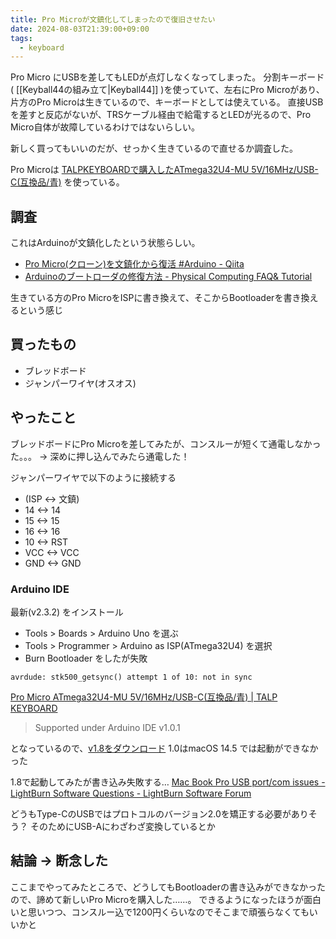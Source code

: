 ```yaml
---
title: Pro Microが文鎮化してしまったので復旧させたい
date: 2024-08-03T21:39:00+09:00
tags:
  - keyboard
---
```



Pro Micro にUSBを差してもLEDが点灯しなくなってしまった。
分割キーボード( [[Keyball44の組み立て|Keyball44]] )を使っていて、左右にPro Microがあり、片方のPro Microは生きているので、キーボードとしては使えている。
直接USBを差すと反応がないが、TRSケーブル経由で給電するとLEDが光るので、Pro Micro自体が故障しているわけではないらしい。

新しく買ってもいいのだが、せっかく生きているので直せるか調査した。

Pro Microは [TALPKEYBOARDで購入したATmega32U4-MU 5V/16MHz/USB-C(互換品/青)](https://talpkeyboard.net/items/62e24e6f8a0bd07fe2d38137) を使っている。

## 調査

これはArduinoが文鎮化したという状態らしい。

- [Pro Micro(クローン)を文鎮化から復活 #Arduino - Qiita](https://qiita.com/ijikeman/items/52b79254d268b64bd64b)
- [Arduinoのブートローダの修復方法 - Physical Computing FAQ& Tutorial](https://physical-computing-lab.net/arduino/learn_arduino_bootloader_install.html)

生きている方のPro MicroをISPに書き換えて、そこからBootloaderを書き換えるという感じ

## 買ったもの

- ブレッドボード
- ジャンパーワイヤ(オスオス)

## やったこと

ブレッドボードにPro Microを差してみたが、コンスルーが短くて通電しなかった。。。
-> 深めに押し込んでみたら通電した！

ジャンパーワイヤで以下のように接続する

- (ISP <-> 文鎮)
- 14 <-> 14
- 15 <-> 15
- 16 <-> 16
- 10 <-> RST
- VCC <-> VCC
- GND <-> GND

### Arduino IDE

最新(v2.3.2) をインストール
- Tools > Boards > Arduino Uno を選ぶ
- Tools > Programmer > Arduino as ISP(ATmega32U4) を選択
- Burn Bootloader をしたが失敗

```
avrdude: stk500_getsync() attempt 1 of 10: not in sync
```

[Pro Micro ATmega32U4-MU 5V/16MHz/USB-C(互換品/青) | TALP KEYBOARD](https://talpkeyboard.net/items/62e24e6f8a0bd07fe2d38137)
> Supported under Arduino IDE v1.0.1

となっているので、[v1.8をダウンロード](https://www.arduino.cc/en/software/OldSoftwareReleases)
1.0はmacOS 14.5 では起動ができなかった

1.8で起動してみたが書き込み失敗する…
[Mac Book Pro USB port/com issues - LightBurn Software Questions - LightBurn Software Forum](https://forum.lightburnsoftware.com/t/mac-book-pro-usb-port-com-issues/122886)

どうもType-CのUSBではプロトコルのバージョン2.0を矯正する必要がありそう？
そのためにUSB-Aにわざわざ変換しているとか

## 結論 -> 断念した

ここまでやってみたところで、どうしてもBootloaderの書き込みができなかったので、諦めて新しいPro Microを購入した……。
できるようになったほうが面白いと思いつつ、コンスルー込で1200円くらいなのでそこまで頑張らなくてもいいかと
